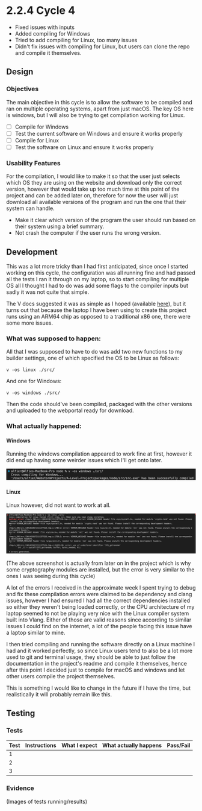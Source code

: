 # 2.2.4 Cycle 4

* Fixed issues with inputs
* Added compiling for Windows
* Tried to add compiling for Linux, too many issues
* Didn't fix issues with compiling for Linux, but users can clone the repo and compile it themselves.

## Design

### Objectives

The main objective in this cycle is to allow the software to be compiled and ran on multiple operating systems, apart from just macOS. The key OS here is windows, but I will also be trying to get compilation working for Linux.

* [ ] Compile for Windows
* [ ] Test the current software on Windows and ensure it works properly
* [ ] Compile for Linux
* [ ] Test the software on Linux and ensure it works properly

### Usability Features

For the compilation, I would like to make it so that the user just selects which OS they are using on the website and download only the correct version, however that would take up too much time at this point of the project and can be added later on, therefore for now the user will just download all available versions of the program and run the one that their system can handle.

* Make it clear which version of the program the user should run based on their system using a brief summary.
* Not crash the computer if the user runs the wrong version.

## Development

This was a lot more tricky than I had first anticipated, since once I started working on this cycle, the configuration was all running fine and had passed all the tests I ran it through on my laptop, so to start compiling for multiple OS all I thought I had to do was add some flags to the compiler inputs but sadly it was not quite that simple.

The V docs suggested it was as simple as I hoped (available [here](https://github.com/vlang/v/blob/master/doc/docs.md#cross-compilation)), but it turns out that because the laptop I have been using to create this project runs using an ARM64 chip as opposed to a traditional x86 one, there were some more issues.

### What was supposed to happen:

All that I was supposed to have to do was add two new functions to my builder settings, one of which specified the OS to be Linux as follows:

```
v -os linux ./src/
```

And one for Windows:

```
v -os windows ./src/
```

Then the code should've been compiled, packaged with the other versions and uploaded to the webportal ready for download.

### What actually happened:

#### Windows

Running the windows compilation appeared to work fine at first, however it did end up having some weirder issues which I'll get onto later.

![Compiling for windows](<../.gitbook/assets/image (1).png>)

#### Linux

Linux however, did not want to work at all.

![Errors following the Linux compilation attempts.](<../.gitbook/assets/image (4).png>)

(The above screenshot is actually from later on in the project which is why some cryptography modules are installed, but the error is very similar to the ones I was seeing during this cycle)

A lot of the errors I received in the approximate week I spent trying to debug and fix these compilation errors were claimed to be dependency and clang issues, however I had ensured I had all the correct dependencies installed so either they weren't being loaded correctly, or the CPU architecture of my laptop seemed to not be playing very nice with the Linux compiler system built into Vlang. Either of those are valid reasons since according to similar issues I could find on the internet, a lot of the people facing this issue have a laptop similar to mine.

I then tried compiling and running the software directly on a Linux machine I had and it worked perfectly, so since Linux users tend to also be a lot more used to git and terminal usage, they should be able to just follow the documentation in the project's readme and compile it themselves, hence after this point I decided just to compile for macOS and windows and let other users compile the project themselves.

This is something I would like to change in the future if I have the time, but realistically it will probably remain like this.

## Testing

### Tests

| Test | Instructions | What I expect | What actually happens | Pass/Fail |
| ---- | ------------ | ------------- | --------------------- | --------- |
| 1    |              |               |                       |           |
| 2    |              |               |                       |           |
| 3    |              |               |                       |           |

### Evidence

(Images of tests running/results)
